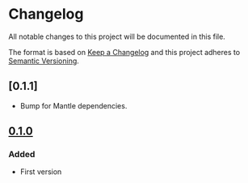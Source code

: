 # Changelog
All notable changes to this project will be documented in this file.

The format is based on [Keep a Changelog](http://keepachangelog.com/)
and this project adheres to [Semantic Versioning](http://semver.org/).

## [0.1.1]
- Bump for Mantle dependencies.

## [0.1.0](first-commit-link)
### Added
- First version
